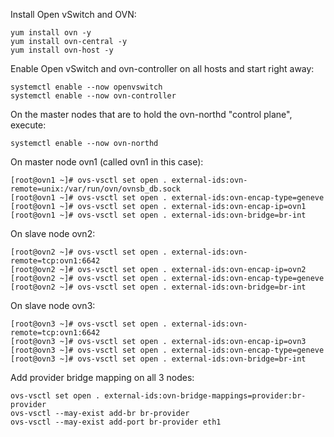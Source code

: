 Install Open vSwitch and OVN:
~~~
yum install ovn -y
yum install ovn-central -y
yum install ovn-host -y
~~~

Enable Open vSwitch and ovn-controller on all hosts and start right away:
~~~
systemctl enable --now openvswitch
systemctl enable --now ovn-controller
~~~

On the master nodes that are to hold the ovn-northd "control plane", execute:
~~~
systemctl enable --now ovn-northd
~~~

On master node ovn1 (called ovn1 in this case):
~~~
[root@ovn1 ~]# ovs-vsctl set open . external-ids:ovn-remote=unix:/var/run/ovn/ovnsb_db.sock
[root@ovn1 ~]# ovs-vsctl set open . external-ids:ovn-encap-type=geneve
[root@ovn1 ~]# ovs-vsctl set open . external-ids:ovn-encap-ip=ovn1
[root@ovn1 ~]# ovs-vsctl set open . external-ids:ovn-bridge=br-int
~~~

On slave node ovn2:
~~~
[root@ovn2 ~]# ovs-vsctl set open . external-ids:ovn-remote=tcp:ovn1:6642
[root@ovn2 ~]# ovs-vsctl set open . external-ids:ovn-encap-ip=ovn2
[root@ovn2 ~]# ovs-vsctl set open . external-ids:ovn-encap-type=geneve
[root@ovn2 ~]# ovs-vsctl set open . external-ids:ovn-bridge=br-int
~~~

On slave node ovn3:
~~~
[root@ovn3 ~]# ovs-vsctl set open . external-ids:ovn-remote=tcp:ovn1:6642
[root@ovn3 ~]# ovs-vsctl set open . external-ids:ovn-encap-ip=ovn3
[root@ovn3 ~]# ovs-vsctl set open . external-ids:ovn-encap-type=geneve
[root@ovn3 ~]# ovs-vsctl set open . external-ids:ovn-bridge=br-int
~~~

Add provider bridge mapping on all 3 nodes:
~~~
ovs-vsctl set open . external-ids:ovn-bridge-mappings=provider:br-provider
ovs-vsctl --may-exist add-br br-provider
ovs-vsctl --may-exist add-port br-provider eth1
~~~
